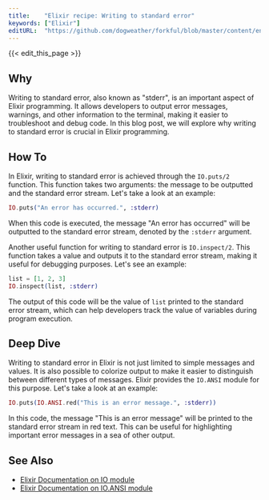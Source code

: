 ```yaml
---
title:    "Elixir recipe: Writing to standard error"
keywords: ["Elixir"]
editURL:  "https://github.com/dogweather/forkful/blob/master/content/en/elixir/writing-to-standard-error.md"
---
```


{{< edit_this_page >}}

## Why

Writing to standard error, also known as "stderr", is an important aspect of Elixir programming. It allows developers to output error messages, warnings, and other information to the terminal, making it easier to troubleshoot and debug code. In this blog post, we will explore why writing to standard error is crucial in Elixir programming.

## How To

In Elixir, writing to standard error is achieved through the `IO.puts/2` function. This function takes two arguments: the message to be outputted and the standard error stream. Let's take a look at an example:

```Elixir
IO.puts("An error has occurred.", :stderr)
```

When this code is executed, the message "An error has occurred" will be outputted to the standard error stream, denoted by the `:stderr` argument.

Another useful function for writing to standard error is `IO.inspect/2`. This function takes a value and outputs it to the standard error stream, making it useful for debugging purposes. Let's see an example:

```Elixir
list = [1, 2, 3]
IO.inspect(list, :stderr)
```

The output of this code will be the value of `list` printed to the standard error stream, which can help developers track the value of variables during program execution.

## Deep Dive

Writing to standard error in Elixir is not just limited to simple messages and values. It is also possible to colorize output to make it easier to distinguish between different types of messages. Elixir provides the `IO.ANSI` module for this purpose. Let's take a look at an example:

```Elixir
IO.puts(IO.ANSI.red("This is an error message.", :stderr))
```

In this code, the message "This is an error message" will be printed to the standard error stream in red text. This can be useful for highlighting important error messages in a sea of other output.

## See Also

- [Elixir Documentation on IO module](https://hexdocs.pm/elixir/IO.html)
- [Elixir Documentation on IO.ANSI module](https://hexdocs.pm/elixir/IO.ANSI.html)